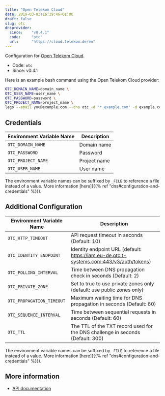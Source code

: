 ```yaml
---
title: "Open Telekom Cloud"
date: 2019-03-03T16:39:46+01:00
draft: false
slug: otc
dnsprovider:
  since:    "v0.4.1"
  code:     "otc"
  url:      "https://cloud.telekom.de/en"
---
```


<!-- THIS DOCUMENTATION IS AUTO-GENERATED. PLEASE DO NOT EDIT. -->
<!-- providers/dns/otc/otc.toml -->
<!-- THIS DOCUMENTATION IS AUTO-GENERATED. PLEASE DO NOT EDIT. -->


Configuration for [Open Telekom Cloud](https://cloud.telekom.de/en).


<!--more-->

- Code: `otc`
- Since: v0.4.1


Here is an example bash command using the Open Telekom Cloud provider:

```bash
OTC_DOMAIN_NAME=domain_name \
OTC_USER_NAME=user_name \
OTC_PASSWORD=password \
OTC_PROJECT_NAME=project_name \
lego --email you@example.com --dns otc -d '*.example.com' -d example.com run
```




## Credentials

| Environment Variable Name | Description |
|-----------------------|-------------|
| `OTC_DOMAIN_NAME` | Domain name |
| `OTC_PASSWORD` | Password |
| `OTC_PROJECT_NAME` | Project name |
| `OTC_USER_NAME` | User name |

The environment variable names can be suffixed by `_FILE` to reference a file instead of a value.
More information [here]({{% ref "dns#configuration-and-credentials" %}}).


## Additional Configuration

| Environment Variable Name | Description |
|--------------------------------|-------------|
| `OTC_HTTP_TIMEOUT` | API request timeout in seconds (Default: 10) |
| `OTC_IDENTITY_ENDPOINT` | Identity endpoint URL (default: https://iam.eu-de.otc.t-systems.com:443/v3/auth/tokens) |
| `OTC_POLLING_INTERVAL` | Time between DNS propagation check in seconds (Default: 2) |
| `OTC_PRIVATE_ZONE` | Set to true to use private zones only (default: use public zones only) |
| `OTC_PROPAGATION_TIMEOUT` | Maximum waiting time for DNS propagation in seconds (Default: 60) |
| `OTC_SEQUENCE_INTERVAL` | Time between sequential requests in seconds (Default: 60) |
| `OTC_TTL` | The TTL of the TXT record used for the DNS challenge in seconds (Default: 300) |

The environment variable names can be suffixed by `_FILE` to reference a file instead of a value.
More information [here]({{% ref "dns#configuration-and-credentials" %}}).




## More information

- [API documentation](https://docs.otc.t-systems.com/domain-name-service/api-ref/index.html)

<!-- THIS DOCUMENTATION IS AUTO-GENERATED. PLEASE DO NOT EDIT. -->
<!-- providers/dns/otc/otc.toml -->
<!-- THIS DOCUMENTATION IS AUTO-GENERATED. PLEASE DO NOT EDIT. -->
